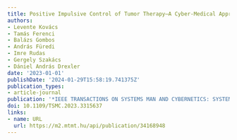 ```yaml
---
title: Positive Impulsive Control of Tumor Therapy—A Cyber-Medical Approach
authors:
- Levente Kovács
- Tamás Ferenci
- Balázs Gombos
- András Füredi
- Imre Rudas
- Gergely Szakács
- Dániel András Drexler
date: '2023-01-01'
publishDate: '2024-01-29T15:58:19.741375Z'
publication_types:
- article-journal
publication: '*IEEE TRANSACTIONS ON SYSTEMS MAN AND CYBERNETICS: SYSTEMS*'
doi: 10.1109/TSMC.2023.3315637
links:
- name: URL
  url: https://m2.mtmt.hu/api/publication/34168948
---
```

